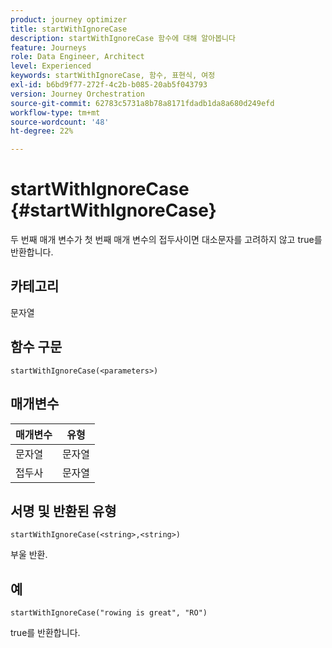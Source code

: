 ```yaml
---
product: journey optimizer
title: startWithIgnoreCase
description: startWithIgnoreCase 함수에 대해 알아봅니다
feature: Journeys
role: Data Engineer, Architect
level: Experienced
keywords: startWithIgnoreCase, 함수, 표현식, 여정
exl-id: b6bd9f77-272f-4c2b-b085-20ab5f043793
version: Journey Orchestration
source-git-commit: 62783c5731a8b78a8171fdadb1da8a680d249efd
workflow-type: tm+mt
source-wordcount: '48'
ht-degree: 22%

---
```


# startWithIgnoreCase {#startWithIgnoreCase}

두 번째 매개 변수가 첫 번째 매개 변수의 접두사이면 대소문자를 고려하지 않고 true를 반환합니다.

## 카테고리

문자열

## 함수 구문

`startWithIgnoreCase(<parameters>)`

## 매개변수

| 매개변수 | 유형 |
|-------------|--------|
| 문자열 | 문자열 |
| 접두사 | 문자열 |

## 서명 및 반환된 유형

`startWithIgnoreCase(<string>,<string>)`

부울 반환.

## 예

`startWithIgnoreCase("rowing is great", "RO")`

true를 반환합니다.
